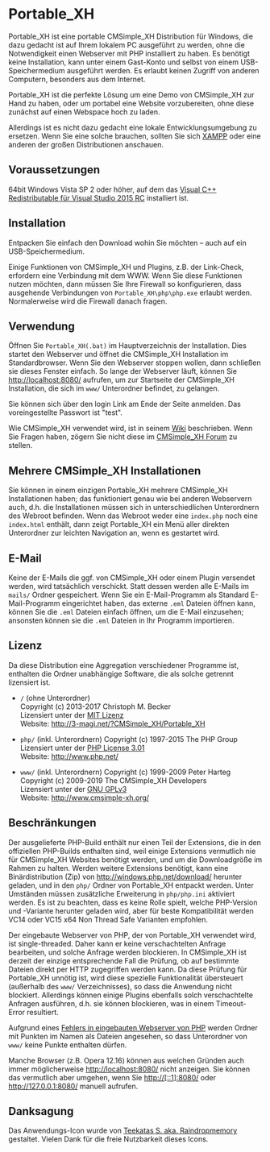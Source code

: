 ﻿Portable_XH
===========

Portable_XH ist eine portable CMSimple_XH Distribution für Windows, die dazu
gedacht ist auf Ihrem lokalem PC ausgeführt zu werden, ohne die Notwendigkeit
einen Webserver mit PHP installiert zu haben. Es benötigt keine Installation,
kann unter einem Gast-Konto und selbst von einem USB-Speichermedium ausgeführt
werden. Es erlaubt keinen Zugriff von anderen Computern, besonders aus dem
Internet.

Portable_XH ist die perfekte Lösung um eine Demo von CMSimple_XH zur Hand zu
haben, oder um portabel eine Website vorzubereiten, ohne diese zunächst auf
einen Webspace hoch zu laden.

Allerdings ist es nicht dazu gedacht eine lokale Entwicklungsumgebung zu
ersetzen. Wenn Sie eine solche brauchen, sollten Sie sich [XAMPP](http://www.apachefriends.org/de/xampp.html) oder eine anderen der großen
Distributionen anschauen.

Voraussetzungen
---------------

64bit Windows Vista SP 2 oder höher, auf dem das 
[Visual C++ Redistributable für Visual Studio 2015 RC](https://www.microsoft.com/de-de/download/details.aspx?id=46881)
installiert ist.

Installation
------------

Entpacken Sie einfach den Download wohin Sie möchten – auch auf ein
USB-Speichermedium.

Einige Funktionen von CMSimple_XH und Plugins, z.B. der Link-Check, erfordern
eine Verbindung mit dem WWW. Wenn Sie diese Funktionen nutzen möchten, dann
müssen Sie Ihre Firewall so konfigurieren, dass ausgehende Verbindungen von
`Portable_XH\php\php.exe` erlaubt werden. Normalerweise wird die Firewall danach
fragen.

Verwendung
----------

Öffnen Sie `Portable_XH(.bat)` im Hauptverzeichnis der Installation. Dies startet
den Webserver und öffnet die CMSimple_XH Installation im Standardbrowser. Wenn
Sie den Webserver stoppen wollen, dann schließen sie dieses Fenster einfach. So
lange der Webserver läuft, können Sie <http://localhost:8080/> aufrufen, um zur
Startseite der CMSimple_XH Installation, die sich im `www/` Unterordner befindet,
zu gelangen.

Sie können sich über den login Link am Ende der Seite anmelden. Das
voreingestellte Passwort ist "test".

Wie CMSimple_XH verwendet wird, ist in seinem [Wiki](http://www.cmsimple-xh.org/wiki/doku.php) beschrieben. Wenn Sie Fragen haben,
zögern Sie nicht diese im [CMSimple_XH Forum](http://cmsimpleforum.com/) zu
stellen.

Mehrere CMSimple_XH Installationen
----------------------------------

Sie können in einem einzigen Portable_XH mehrere CMSimple_XH Installationen
haben; das funktioniert genau wie bei anderen Webservern auch, d.h. die
Installationen müssen sich in unterschiedlichen Unterordnern des Webroot
befinden. Wenn das Webroot weder eine `index.php` noch eine `index.html` enthält,
dann zeigt Portable_XH ein Menü aller direkten Unterordner zur leichten
Navigation an, wenn es gestartet wird.

E-Mail
------

Keine der E-Mails die ggf. von CMSimple_XH oder einem Plugin versendet werden,
wird tatsächlich verschickt. Statt dessen werden alle E-Mails im `mails/` Ordner
gespeichert. Wenn Sie ein E-Mail-Programm als Standard E-Mail-Programm
eingerichtet haben, das externe `.eml` Dateien öffnen kann, können Sie die `.eml`
Dateien einfach öffnen, um die E-Mail einzusehen; ansonsten können sie die `.eml`
Dateien in Ihr Programm importieren.

Lizenz
------

Da diese Distribution eine Aggregation verschiedener Programme ist, enthalten
die Ordner unabhängige Software, die als solche getrennt lizensiert ist.

* `/` (ohne Unterordner)  
    Copyright (c) 2013-2017 Christoph M. Becker  
    Lizensiert unter der [MIT Lizenz](http://opensource.org/licenses/MIT)  
    Website: <http://3-magi.net/?CMSimple_XH/Portable_XH>

* `php/` (inkl. Unterordnern)
    Copyright (c) 1997-2015 The PHP Group  
    Lizensiert unter der [PHP License 3.01](http://www.php.net/license/3_01.txt)  
    Website: <http://www.php.net/>

* `www/` (inkl. Unterordnern)
    Copyright (c) 1999-2009 Peter Harteg  
    Copyright (c) 2009-2019 The CMSimple_XH Developers  
    Lizensiert unter der [GNU GPLv3](http://www.gnu.org/licenses/gpl.html)  
    Website: <http://www.cmsimple-xh.org/>

Beschränkungen
--------------

Der ausgelieferte PHP-Build enthält nur einen Teil der Extensions, die in den
offiziellen PHP-Builds enthalten sind, weil einige Extensions vermutlich nie für
CMSimple_XH Websites benötigt werden, und um die Downloadgröße im Rahmen zu
halten. Werden weitere Extensions benötigt, kann eine Binärdistribution (Zip)
von <http://windows.php.net/download/> herunter geladen, und in den `php/` Ordner
von Portable_XH entpackt werden. Unter Umständen müssen zusätzliche Erweiterung
in `php/php.ini` aktiviert werden. Es ist zu beachten, dass es keine Rolle spielt,
welche PHP-Version und -Variante herunter geladen wird, aber für beste
Kompatibilität werden VC14 oder VC15 x64 Non Thread Safe Varianten empfohlen.

Der eingebaute Webserver von PHP, der von Portable_XH verwendet wird, ist
single-threaded. Daher kann er keine verschachtelten Anfrage bearbeiten, und
solche Anfrage werden blockieren. In CMSimple_XH ist derzeit der einzige
entsprechende Fall die Prüfung, ob auf bestimmte Dateien direkt per HTTP
zugegriffen werden kann. Da diese Prüfung für Portable_XH unnötig ist, wird
diese spezielle Funktionalität übersteuert (außerhalb des `www/` Verzeichnisses),
so dass die Anwendung nicht blockiert. Allerdings können einige Plugins
ebenfalls solch verschachtelte Anfragen ausführen, d.h. sie können blockieren,
was in einem Timeout-Error resultiert.

Aufgrund eines [Fehlers in eingebauten Webserver von PHP](https://bugs.php.net/bug.php?id=74061)
werden Ordner mit Punkten im Namen als Dateien angesehen, so dass Unterordner von
`www/` keine Punkte enthalten dürfen.

Manche Browser (z.B. Opera 12.16) können aus welchen Gründen auch immer
möglicherweise <http://localhost:8080/> nicht anzeigen. Sie können das
vermutlich aber umgehen, wenn Sie <http://[::1]:8080/> oder
<http://127.0.0.1:8080/> manuell aufrufen.

Danksagung
----------

Das Anwendungs-Icon wurde von 
[Teekatas S. aka. Raindropmemory](http://raindropmemory.deviantart.com/)
gestaltet. Vielen Dank für die freie Nutzbarkeit dieses Icons.
